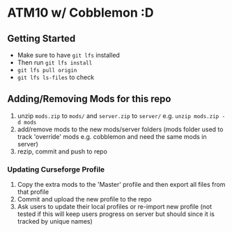 # ATM10 w/ Cobblemon :D

## Getting Started

- Make sure to have `git lfs` installed
- Then run `git lfs install`
- `git lfs pull origin`
- `git lfs ls-files` to check

## Adding/Removing Mods for this repo

1. unzip `mods.zip` to `mods/` and `server.zip` to `server/` e.g. `unzip mods.zip -d mods`
2. add/remove mods to the new mods/server folders (mods folder used to track 'override' mods e.g. cobblemon and need the same mods in server)
3. rezip, commit and push to repo

### Updating Curseforge Profile

1. Copy the extra mods to the 'Master' profile and then export all files from that profile
2. Commit and upload the new profile to the repo
3. Ask users to update their local profiles or re-import new profile (not tested if this will keep users progress on server but should since it is tracked by unique names)
